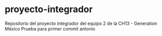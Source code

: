 # proyecto-integrador
Repositorio del proyecto integrador del equipo 2 de la CH13 - Generation México
Prueba para primer commit antonio
